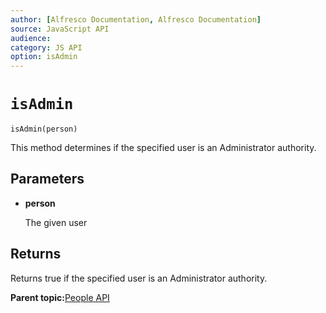 ```yaml
---
author: [Alfresco Documentation, Alfresco Documentation]
source: JavaScript API
audience: 
category: JS API
option: isAdmin
---
```


# ``isAdmin``

`isAdmin(person)`

This method determines if the specified user is an Administrator authority.

## Parameters

-   **person**

    The given user


## Returns

Returns true if the specified user is an Administrator authority.

**Parent topic:**[People API](../references/API-JS-People.md)

